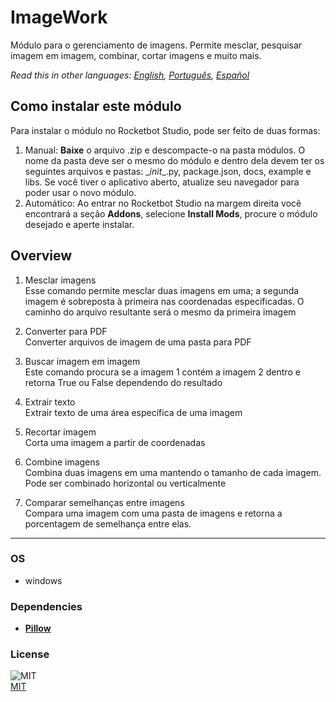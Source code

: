 # ImageWork
  
Módulo para o gerenciamento de imagens. Permite mesclar, pesquisar imagem em imagem, combinar, cortar imagens e muito mais.  

*Read this in other languages: [English](README.md), [Português](README.pr.md), [Español](README.es.md)*

## Como instalar este módulo
  
Para instalar o módulo no Rocketbot Studio, pode ser feito de duas formas:
1. Manual: __Baixe__ o arquivo .zip e descompacte-o na pasta módulos. O nome da pasta deve ser o mesmo do módulo e dentro dela devem ter os seguintes arquivos e pastas: \__init__.py, package.json, docs, example e libs. Se você tiver o aplicativo aberto, atualize seu navegador para poder usar o novo módulo.
2. Automático: Ao entrar no Rocketbot Studio na margem direita você encontrará a seção **Addons**, selecione **Install Mods**, procure o módulo desejado e aperte instalar.  


## Overview


1. Mesclar imagens  
Esse comando permite mesclar duas imagens em uma; a segunda imagem é sobreposta à primeira nas coordenadas especificadas. O caminho do arquivo resultante será o mesmo da primeira imagem

2. Converter para PDF  
Converter arquivos de imagem de uma pasta para PDF

3. Buscar imagem em imagem  
Este comando procura se a imagem 1 contém a imagem 2 dentro e retorna True ou False dependendo do resultado

4. Extrair texto  
Extrair texto de uma área específica de uma imagem

5. Recortar imagem  
Corta uma imagem a partir de coordenadas

6. Combine imagens  
Combina duas imagens em uma mantendo o tamanho de cada imagem. Pode ser combinado horizontal ou verticalmente

7. Comparar semelhanças entre imagens  
Compara uma imagem com uma pasta de imagens e retorna a porcentagem de semelhança entre elas.  



----
### OS

- windows

### Dependencies
- [**Pillow**](https://pypi.org/project/Pillow/)
### License
  
![MIT](https://camo.githubusercontent.com/107590fac8cbd65071396bb4d04040f76cde5bde/687474703a2f2f696d672e736869656c64732e696f2f3a6c6963656e73652d6d69742d626c75652e7376673f7374796c653d666c61742d737175617265)  
[MIT](http://opensource.org/licenses/mit-license.ph)